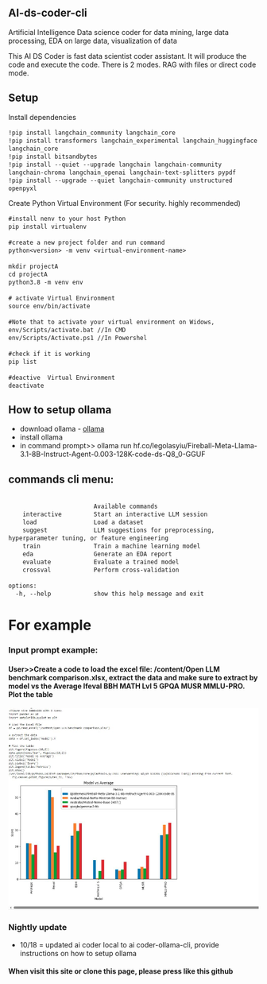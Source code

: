 ## AI-ds-coder-cli
Artificial Intelligence Data science coder for data mining, large data processing, EDA on large data, visualization of data

This AI DS Coder is fast data scientist coder assistant. It will produce the code and execute the code.  There is 2 modes.  RAG with files or direct code mode. 

## Setup

Install dependencies
```shell
!pip install langchain_community langchain_core
!pip install transformers langchain_experimental langchain_huggingface langchain_core
!pip install bitsandbytes
!pip install --quiet --upgrade langchain langchain-community langchain-chroma langchain_openai langchain-text-splitters pypdf
!pip install --upgrade --quiet langchain-community unstructured openpyxl
```

Create Python Virtual Environment (For security. highly recommended)

```shell
#install nenv to your host Python
pip install virtualenv

#create a new project folder and run command
python<version> -m venv <virtual-environment-name>

mkdir projectA
cd projectA
python3.8 -m venv env

# activate Virtual Environment
source env/bin/activate

#Note that to activate your virtual environment on Widows, 
env/Scripts/activate.bat //In CMD
env/Scripts/Activate.ps1 //In Powershel

#check if it is working
pip list

#deactive  Virtual Environment
deactivate
```
## How to setup ollama
- download ollama -  [ollama](https://ollama.com/download)
- install ollama
- in command prompt>> ollama run hf.co/legolasyiu/Fireball-Meta-Llama-3.1-8B-Instruct-Agent-0.003-128K-code-ds-Q8_0-GGUF

## commands cli menu:
```shell

                        Available commands
    interactive         Start an interactive LLM session
    load                Load a dataset
    suggest             LLM suggestions for preprocessing, hyperparameter tuning, or feature engineering
    train               Train a machine learning model
    eda                 Generate an EDA report
    evaluate            Evaluate a trained model
    crossval            Perform cross-validation

options:
  -h, --help            show this help message and exit
```



# For example

### Input prompt example: 
#### User>>Create a code to load the excel file: /content/Open LLM benchmark comparison.xlsx, extract the data and make sure to extract by model vs the Average 	Ifeval	BBH	MATH Lvl 5	GPQA	MUSR	MMLU-PRO.  Plot the table

<img src="extract excel sheet and generate graph.JPG">

### Nightly update

- 10/18 = updated ai coder local to ai coder-ollama-cli, provide instructions on how to setup ollama

#### When visit this site or clone this page, please press like this github
